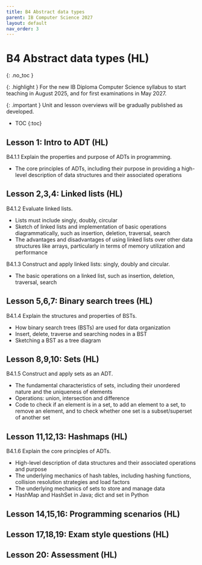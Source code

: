 ```yaml
---
title: B4 Abstract data types
parent: IB Computer Science 2027
layout: default
nav_order: 3
---
```


# B4 Abstract data types (HL)
{: .no_toc }

{: .highlight }
For the new IB Diploma Computer Science syllabus to start teaching in August 2025, and for first examinations in May 2027.

{: .important }
Unit and lesson overviews will be gradually published as developed. 

- TOC
{:toc} 

## Lesson 1: Intro to ADT (HL)

B4.1.1 Explain the properties and purpose of ADTs in programming.

* The core principles of ADTs, including their purpose in providing a high-level description of data structures and their associated operations

## Lesson 2,3,4: Linked lists (HL)

B4.1.2 Evaluate linked lists.

* Lists must include singly, doubly, circular
* Sketch of linked lists and implementation of basic operations diagrammatically, such as insertion, deletion, traversal, search
* The advantages and disadvantages of using linked lists over other data structures like arrays, particularly in terms of memory utilization and performance

B4.1.3 Construct and apply linked lists: singly, doubly and circular.

* The basic operations on a linked list, such as insertion, deletion, traversal, search

## Lesson 5,6,7: Binary search trees (HL)

B4.1.4 Explain the structures and properties of BSTs.

* How binary search trees (BSTs) are used for data organization
* Insert, delete, traverse and searching nodes in a BST
* Sketching a BST as a tree diagram

## Lesson 8,9,10: Sets (HL)

B4.1.5 Construct and apply sets as an ADT.

* The fundamental characteristics of sets, including their unordered nature and the uniqueness of elements
* Operations: union, intersection and difference
* Code to check if an element is in a set, to add an element to a set, to remove an element, and to check whether one set is a subset/superset of another set

## Lesson 11,12,13: Hashmaps (HL)

B4.1.6 Explain the core principles of ADTs.

* High-level description of data structures and their associated operations and purpose
* The underlying mechanics of hash tables, including hashing functions, collision resolution strategies and load factors
* The underlying mechanics of sets to store and manage data
* HashMap and HashSet in Java; dict and set in Python

## Lesson 14,15,16: Programming scenarios (HL)

## Lesson 17,18,19: Exam style questions (HL)

## Lesson 20: Assessment (HL)

